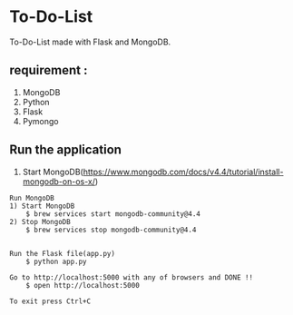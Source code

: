 # To-Do-List

To-Do-List made with Flask and MongoDB.

## requirement :
1. MongoDB
2. Python
3. Flask
4. Pymongo

## Run the application
1) Start MongoDB(https://www.mongodb.com/docs/v4.4/tutorial/install-mongodb-on-os-x/)
```
Run MongoDB
1) Start MongoDB
	$ brew services start mongodb-community@4.4
2) Stop MongoDB
	$ brew services stop mongodb-community@4.4


Run the Flask file(app.py)
	$ python app.py

Go to http://localhost:5000 with any of browsers and DONE !!
	$ open http://localhost:5000

To exit press Ctrl+C
```